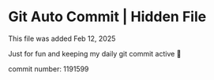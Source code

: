# Git Auto Commit | Hidden File

This file was added Feb 12, 2025

Just for fun and keeping my daily git commit active 🤪

commit number: 1191599
